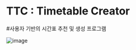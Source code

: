 TTC : Timetable Creator
==========================

#사용자 기반의 시간표 추천 및 생성 프로그램

![image](https://user-images.githubusercontent.com/62656584/92995126-5ff52b80-f53b-11ea-99cc-7aef388a7fab.png)






